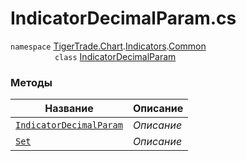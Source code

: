 
# IndicatorDecimalParam.cs
`namespace` [TigerTrade.Chart](../../../../TigerTrade.Chart.md).[Indicators](../../../../TigerTrade.Chart/Indicators.md).[Common](../../../../TigerTrade.Chart/Indicators/Common.md)  
&nbsp;&nbsp;&nbsp;&nbsp;&nbsp;&nbsp;&nbsp;&nbsp;&nbsp;&nbsp;&nbsp;&nbsp;&nbsp;&nbsp;&nbsp;&nbsp;&nbsp;&nbsp;`class` [IndicatorDecimalParam](../IndicatorDecimalParam.cs.md)

### Методы
| Название | Описание |
| --- | --- |
| [`IndicatorDecimalParam`](./Методы/IndicatorDecimalParam.md) | *Описание* |
| [`Set`](./Методы/Set.md) | *Описание* |
